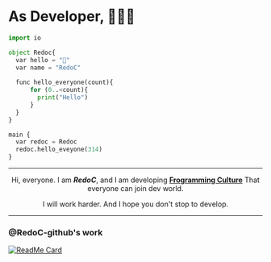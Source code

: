 # As Developer, 🧑🏻‍💻

``` python
import io

object Redoc{
  var hello = "👋"
  var name = "RedoC"
  
  func hello_everyone(count){
      for (0..<count){
        print("Hello")
      }
  }
}

main {
  var redoc = Redoc
  redoc.hello_eveyone(314)
}
```

<hr>
<div align="center">
  <p>Hi, everyone. I am <strong><em>RedoC</em></strong>, and I am developing <strong><a href="https://github.com/Diggie-Bro/Frog">Frogramming Culture</a></strong> That everyone can join dev world. </p>
  <p>I will work harder. And I hope you don't stop to develop.</p>
</div>

*****
<h3>@RedoC-github's work</h3>

[![ReadMe Card](https://github-readme-stats.vercel.app/api/pin/?username=Diggie-Bro&repo=Frog)](https://github.com/Diggie-Bro/Frog)
